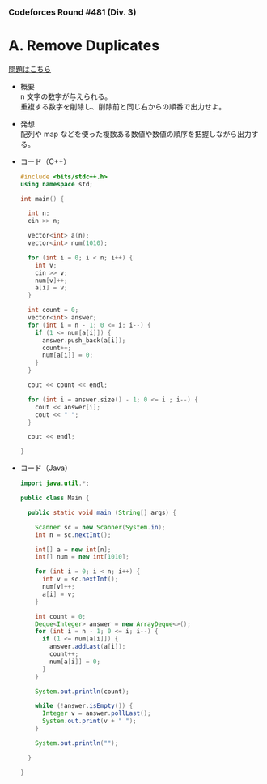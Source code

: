 ### Codeforces Round #481 (Div. 3)

# A. Remove Duplicates

  [問題はこちら](https://codeforces.com/problemset/problem/978/A)
  
- 概要<br>
  n 文字の数字が与えられる。<br>
  重複する数字を削除し、削除前と同じ右からの順番で出力せよ。
  
  
- 発想<br>
  配列や map などを使った複数ある数値や数値の順序を把握しながら出力する。
  
  
- コード（C++）

  ```cpp
  #include <bits/stdc++.h>
  using namespace std;

  int main() {

    int n;
    cin >> n;

    vector<int> a(n);
    vector<int> num(1010);

    for (int i = 0; i < n; i++) {
      int v;
      cin >> v;
      num[v]++;
      a[i] = v;
    }

    int count = 0;
    vector<int> answer;
    for (int i = n - 1; 0 <= i; i--) {
      if (1 <= num[a[i]]) {
        answer.push_back(a[i]);
        count++;
        num[a[i]] = 0;
      }
    }

    cout << count << endl;

    for (int i = answer.size() - 1; 0 <= i ; i--) {
      cout << answer[i];
      cout << " ";
    }

    cout << endl;

  }
  ```
  
- コード（Java）

  ```java
  import java.util.*;

  public class Main {

    public static void main (String[] args) {

      Scanner sc = new Scanner(System.in);
      int n = sc.nextInt();

      int[] a = new int[n];
      int[] num = new int[1010];

      for (int i = 0; i < n; i++) {
        int v = sc.nextInt();
        num[v]++;
        a[i] = v;
      }

      int count = 0;
      Deque<Integer> answer = new ArrayDeque<>();
      for (int i = n - 1; 0 <= i; i--) {
        if (1 <= num[a[i]]) {
          answer.addLast(a[i]);
          count++;
          num[a[i]] = 0;
        }
      }

      System.out.println(count);

      while (!answer.isEmpty()) {
        Integer v = answer.pollLast();
        System.out.print(v + " ");
      }

      System.out.println("");

    }

  }
  ```
    